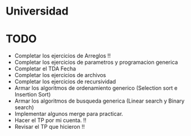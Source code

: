 ﻿# Universidad

# TODO
- Completar los ejercicios de Arreglos !!
- Completar los ejercicios de parametros y programacion generica
- Completar el TDA Fecha
- Completar los ejercicios de archivos
- Completar los ejercicios de recursividad
- Armar los algoritmos de ordenamiento generico (Selection sort e Insertion Sort)
- Armar los algoritmos de busqueda generica (Linear search y Binary search)
- Implementar algunos merge para practicar.
- Hacer el TP por mi cuenta. !!
- Revisar el TP que hicieron !!
